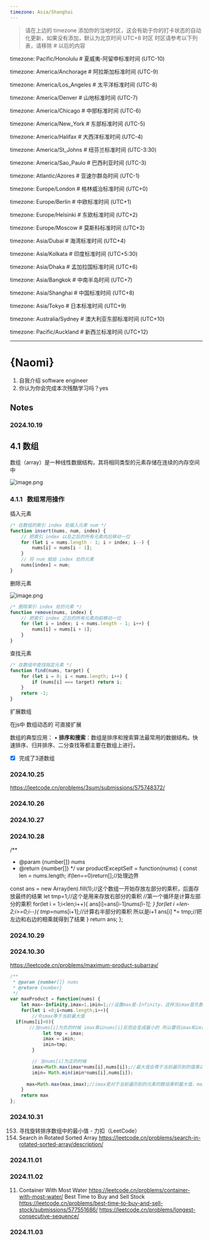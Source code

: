 ```yaml
---
timezone: Asia/Shanghai
---
```


> 请在上边的 timezone 添加你的当地时区，这会有助于你的打卡状态的自动化更新，如果没有添加，默认为北京时间 UTC+8 时区
> 时区请参考以下列表，请移除 # 以后的内容

timezone: Pacific/Honolulu # 夏威夷-阿留申标准时间 (UTC-10)

timezone: America/Anchorage # 阿拉斯加标准时间 (UTC-9)

timezone: America/Los_Angeles # 太平洋标准时间 (UTC-8)

timezone: America/Denver # 山地标准时间 (UTC-7)

timezone: America/Chicago # 中部标准时间 (UTC-6)

timezone: America/New_York # 东部标准时间 (UTC-5)

timezone: America/Halifax # 大西洋标准时间 (UTC-4)

timezone: America/St_Johns # 纽芬兰标准时间 (UTC-3:30)

timezone: America/Sao_Paulo # 巴西利亚时间 (UTC-3)

timezone: Atlantic/Azores # 亚速尔群岛时间 (UTC-1)

timezone: Europe/London # 格林威治标准时间 (UTC+0)

timezone: Europe/Berlin # 中欧标准时间 (UTC+1)

timezone: Europe/Helsinki # 东欧标准时间 (UTC+2)

timezone: Europe/Moscow # 莫斯科标准时间 (UTC+3)

timezone: Asia/Dubai # 海湾标准时间 (UTC+4)

timezone: Asia/Kolkata # 印度标准时间 (UTC+5:30)

timezone: Asia/Dhaka # 孟加拉国标准时间 (UTC+6)

timezone: Asia/Bangkok # 中南半岛时间 (UTC+7)

timezone: Asia/Shanghai # 中国标准时间 (UTC+8)

timezone: Asia/Tokyo # 日本标准时间 (UTC+9)

timezone: Australia/Sydney # 澳大利亚东部标准时间 (UTC+10)

timezone: Pacific/Auckland # 新西兰标准时间 (UTC+12)

---

# {Naomi}

1. 自我介绍 software engineer
2. 你认为你会完成本次残酷学习吗？yes

## Notes

<!-- Content_START -->

### 2024.10.19

## 4.1 数组

数组（array）是一种线性数据结构，其将相同类型的元素存储在连续的内存空间中

![image.png](https://prod-files-secure.s3.us-west-2.amazonaws.com/a6ca9822-e902-41f9-90d9-747f9ae75db0/3b88d720-d90f-4023-8afe-4db617395381/image.png)

### **4.1.1   数组常用操作**

插入元素

```jsx
/* 在数组的索引 index 处插入元素 num */
function insert(nums, num, index) {
    // 把索引 index 以及之后的所有元素向后移动一位
    for (let i = nums.length - 1; i > index; i--) {
        nums[i] = nums[i - 1];
    }
    // 将 num 赋给 index 处的元素
    nums[index] = num;
}
```

删除元素

![image.png](https://prod-files-secure.s3.us-west-2.amazonaws.com/a6ca9822-e902-41f9-90d9-747f9ae75db0/c1b0cc21-29e9-42c8-ad73-f352d15b0101/image.png)

```jsx
/* 删除索引 index 处的元素 */
function remove(nums, index) {
    // 把索引 index 之后的所有元素向前移动一位
    for (let i = index; i < nums.length - 1; i++) {
        nums[i] = nums[i + 1];
    }
}
```

查找元素

```jsx
/* 在数组中查找指定元素 */
function find(nums, target) {
    for (let i = 0; i < nums.length; i++) {
        if (nums[i] === target) return i;
    }
    return -1;
}
```

扩展数组

在js中 数组动态的 可直接扩展

数组的典型应用：
• **排序和搜索**：数组是排序和搜索算法最常用的数据结构。快速排序、归并排序、二分查找等都主要在数组上进行。

- [x]  完成了3道数组

### 2024.10.25
https://leetcode.cn/problems/3sum/submissions/575748372/
### 2024.10.26
### 2024.10.27

### 2024.10.28
/**
 * @param {number[]} nums
 * @return {number[]}
 */
var productExceptSelf = function(nums) {
    const len = nums.length;
    if(len==0)return[];//处理边界

const ans = new Array(len).fill(1);//这个数组一开始存放左部分的乘积，后面存放最终的结果
let tmp=1;//这个是用来存放右部分的乘积
 //第一个循环是计算左部分的乘积
 for(let i = 1;i<len;i++){
    ans[i]=ans[i-1]*nums[i-1];
 }
 for(let i =len-2;i>=0;i--){
    tmp*=nums[i+1];//计算右半部分的乘积 所以是i+1
    ans[i] *= tmp;//把左边和右边的相乘就得到了结果
 }
 return ans;
};
### 2024.10.29
### 2024.10.30
https://leetcode.cn/problems/maximum-product-subarray/
```js
/**
 * @param {number[]} nums
 * @return {number}
 */
var maxProduct = function(nums) {
    let max=-Infinity,imax=1,imin=1;//设置max是-Infinity，这样当imax是负数的时候也能存储在max中
    for(let i =0;i<nums.length;i++){
        //令imax等于当前最大值
  if(nums[i]<0){
       //当nums[i]为负的时候 imax乘以nums[i]反而会变成最小的 所以要将imax和imin交换 再计算最大值和最小值
            let tmp = imax;
            imax = imin;
            imin=tmp;
        }

        // 当nums[i]为正的时候
        imax=Math.max(imax*nums[i],nums[i]);//最大值会等于当前遍历到的值乘以imax
        imin= Math.min(imin*nums[i],nums[i]);
      
      max=Math.max(max,imax);//imax是对于当前遍历到的元素的数组乘积最大值，max存储的是已知的最大值，所以得有max这个变量
    }
    return max
};
```
### 2024.10.31
153. 寻找旋转排序数组中的最小值 - 力扣（LeetCode）
33. Search in Rotated Sorted Array
https://leetcode.cn/problems/search-in-rotated-sorted-array/description/
### 2024.11.01
### 2024.11.02
11. Container With Most Water
https://leetcode.cn/problems/container-with-most-water/
 Best Time to Buy and Sell Stock 
https://leetcode.cn/problems/best-time-to-buy-and-sell-stock/submissions/577551686/
https://leetcode.cn/problems/longest-consecutive-sequence/
### 2024.11.03
<!-- Content_END -->

